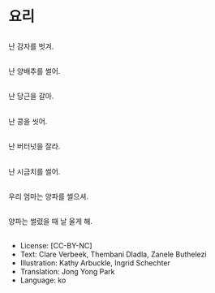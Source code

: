 # 요리

##
난 감자를 벗겨.

##
난 양배추를 썰어.

##
난 당근을 갈아.

##
난 콩을 씻어.

##
난 버터넛을 잘라.

##
난 시금치를 썰어.

##
우리 엄마는 양파를 썰으셔.

##
양파는 썰렸을 때 날 울게 해.

##
* License: [CC-BY-NC]
* Text: Clare Verbeek, Thembani Dladla, Zanele Buthelezi
* Illustration: Kathy Arbuckle, Ingrid Schechter
* Translation: Jong Yong Park
* Language: ko

